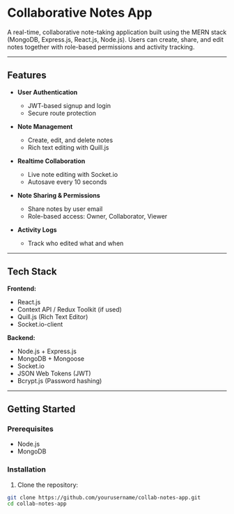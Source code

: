 # Collaborative Notes App

A real-time, collaborative note-taking application built using the MERN stack (MongoDB, Express.js, React.js, Node.js). Users can create, share, and edit notes together with role-based permissions and activity tracking.

---

## Features

- **User Authentication**
  - JWT-based signup and login
  - Secure route protection

- **Note Management**
  - Create, edit, and delete notes
  - Rich text editing with Quill.js

- **Realtime Collaboration**
  - Live note editing with Socket.io
  - Autosave every 10 seconds

- **Note Sharing & Permissions**
  - Share notes by user email
  - Role-based access: Owner, Collaborator, Viewer

- **Activity Logs**
  - Track who edited what and when

---

## Tech Stack

**Frontend:**
- React.js
- Context API / Redux Toolkit (if used)
- Quill.js (Rich Text Editor)
- Socket.io-client

**Backend:**
- Node.js + Express.js
- MongoDB + Mongoose
- Socket.io
- JSON Web Tokens (JWT)
- Bcrypt.js (Password hashing)

---

## Getting Started

### Prerequisites

- Node.js
- MongoDB

### Installation

1. Clone the repository:

```bash
git clone https://github.com/yourusername/collab-notes-app.git
cd collab-notes-app
